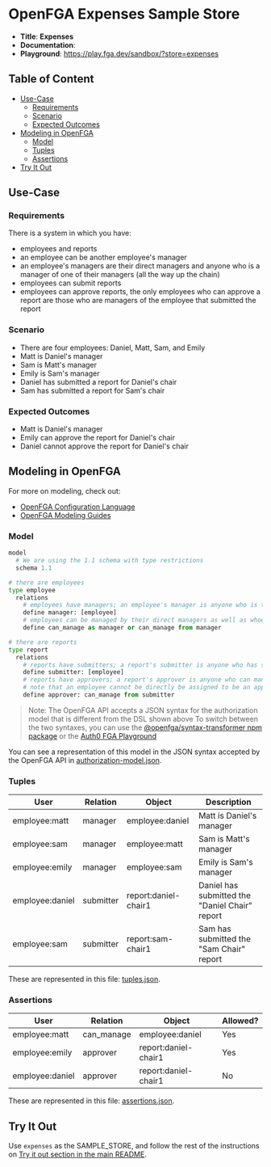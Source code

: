 # OpenFGA Expenses Sample Store

* **Title**: **Expenses** 
* **Documentation**:
* **Playground**: https://play.fga.dev/sandbox/?store=expenses

## Table of Content
- [Use-Case](#use-case)
  - [Requirements](#requirements)
  - [Scenario](#scenario)
  - [Expected Outcomes](#expected-outcomes)
- [Modeling in OpenFGA](#modeling-in-openfga)
  - [Model](#model)
  - [Tuples](#tuples)
  - [Assertions](#assertions)
- [Try It Out](#try-it-out)

## Use-Case

### Requirements

There is a system in which you have:

- employees and reports
- an employee can be another employee's manager
- an employee's managers are their direct managers and anyone who is a manager of one of their managers (all the way up the chain)
- employees can submit reports
- employees can approve reports, the only employees who can approve a report are those who are managers of the employee that submitted the report

### Scenario

- There are four employees: Daniel, Matt, Sam, and Emily
- Matt is Daniel's manager
- Sam is Matt's manager
- Emily is Sam's manager
- Daniel has submitted a report for Daniel's chair
- Sam has submitted a report for Sam's chair

### Expected Outcomes

- Matt is Daniel's manager
- Emily can approve the report for Daniel's chair
- Daniel cannot approve the report for Daniel's chair

## Modeling in OpenFGA

For more on modeling, check out:
- [OpenFGA Configuration Language](https://openfga.dev/docs/configuration-language)
- [OpenFGA Modeling Guides](https://openfga.dev/docs/modeling)

### Model
```python
model
  # We are using the 1.1 schema with type restrictions
  schema 1.1

# there are employees
type employee
  relations
    # employees have managers; an employee's manager is anyone who is their direct manager
    define manager: [employee]
    # employees can be managed by their direct managers as well as whoever can manage their direct managers
    define can_manage as manager or can_manage from manager

# there are reports
type report
  relations
    # reports have submitters; a report's submitter is anyone who has submitted the report
    define submitter: [employee]
    # reports have approvers; a report's approver is anyone who can manage the submitter of the report
    # note that an employee cannot be directly be assigned to be an approver
    define approver: can_manage from submitter
```

> Note: The OpenFGA API accepts a JSON syntax for the authorization model that is different from the DSL shown above
>       To switch between the two syntaxes, you can use the [@openfga/syntax-transformer npm package](https://www.npmjs.com/package/@openfga/syntax-transformer) or the [Auth0 FGA Playground](https://play.fga.dev)

You can see a representation of this model in the JSON syntax accepted by the OpenFGA API in [authorization-model.json](./authorization-model.json).

### Tuples

| User            | Relation  | Object               | Description                                    |
|-----------------|-----------|----------------------|------------------------------------------------|
| employee:matt   | manager   | employee:daniel      | Matt is Daniel's manager                       |
| employee:sam    | manager   | employee:matt        | Sam is Matt's manager                          |
| employee:emily  | manager   | employee:sam         | Emily is Sam's manager                         |
| employee:daniel | submitter | report:daniel-chair1 | Daniel has submitted the "Daniel Chair" report |
| employee:sam    | submitter | report:sam-chair1    | Sam has submitted the "Sam Chair" report       |

These are represented in this file: [tuples.json](./tuples.json).

### Assertions

| User            | Relation   | Object               | Allowed? |
|-----------------|------------|----------------------|----------|
| employee:matt   | can_manage | employee:daniel      | Yes      |
| employee:emily  | approver   | report:daniel-chair1 | Yes      |
| employee:daniel | approver   | report:daniel-chair1 | No       |

These are represented in this file: [assertions.json](./assertions.json).

## Try It Out

Use `expenses` as the SAMPLE_STORE, and follow the rest of the instructions on [Try it out section in the main README](https://github.com/openfga/sample-stores#try-it-out).
